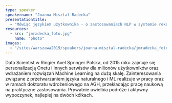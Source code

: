 ```yaml
---
type: speaker
speakername: "Joanna Misztal-Radecka"
presentationtitle:
  - "Mówiąc językiem użytkownika - o zastosowaniach NLP w systemie rekomendacyjnym"
resources:
  - src: "jmradecka_foto.jpg"
    name: "photo"
images:
  - "/sites/warszawa2019/speakers/joanna-misztal-radecka/jmradecka_foto.jpg"
---
```

Data Scientist w Ringier Axel Springer Polska, od 2015 roku zajmuje się personalizacją Onetu i innych serwisów dla milionów użytkowników oraz wdrażaniem rozwiązań Machine Learning na dużą skalę. Zainteresowania związane z przetwarzaniem języka naturalnego i ML realizuje w pracy oraz w ramach doktoratu wdrożeniowego na AGH, przekładając pracę naukową na praktyczne zastosowania. Prywatnie uwielbia podróże i aktywny wypoczynek, najlepiej na dwóch kółkach.
